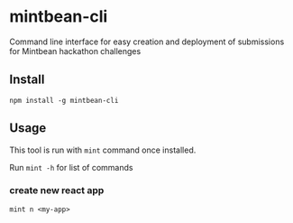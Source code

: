 # mintbean-cli
Command line interface for easy creation and deployment of submissions for Mintbean hackathon challenges

## Install
`npm install -g mintbean-cli`

## Usage
This tool is run with `mint` command once installed.

Run `mint -h` for list of commands

### create new react app
`mint n <my-app>`
